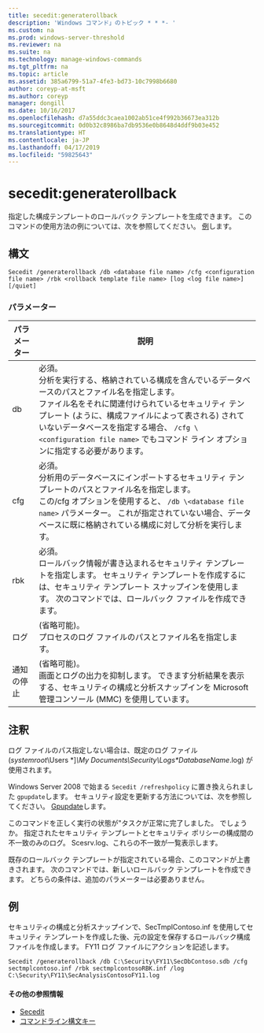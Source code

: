 ```yaml
---
title: secedit:generaterollback
description: 'Windows コマンド」のトピック * * *- '
ms.custom: na
ms.prod: windows-server-threshold
ms.reviewer: na
ms.suite: na
ms.technology: manage-windows-commands
ms.tgt_pltfrm: na
ms.topic: article
ms.assetid: 385a6799-51a7-4fe3-bd73-10c7998b6680
author: coreyp-at-msft
ms.author: coreyp
manager: dongill
ms.date: 10/16/2017
ms.openlocfilehash: d7a55ddc3caea1002ab51ce4f992b36673ea312b
ms.sourcegitcommit: 0d0b32c8986ba7db9536e0b8648d4ddf9b03e452
ms.translationtype: HT
ms.contentlocale: ja-JP
ms.lasthandoff: 04/17/2019
ms.locfileid: "59825643"
---
```

# <a name="seceditgeneraterollback"></a>secedit:generaterollback



指定した構成テンプレートのロールバック テンプレートを生成できます。 このコマンドの使用方法の例については、次を参照してください。 [例](#BKMK_Examples)します。

## <a name="syntax"></a>構文

```
Secedit /generaterollback /db <database file name> /cfg <configuration file name> /rbk <rollback template file name> [log <log file name>] [/quiet]
```

### <a name="parameters"></a>パラメーター

|パラメーター|説明|
|---------|-----------|
|db|必須。</br>分析を実行する、格納されている構成を含んでいるデータベースのパスとファイル名を指定します。</br>ファイル名をそれに関連付けられているセキュリティ テンプレート (ように、構成ファイルによって表される) されていないデータベースを指定する場合、 `/cfg \<configuration file name>` でもコマンド ライン オプションに指定する必要があります。|
|cfg|必須。</br>分析用のデータベースにインポートするセキュリティ テンプレートのパスとファイル名を指定します。</br>この/cfg オプションを使用すると、 `/db \<database file name>` パラメーター。 これが指定されていない場合、データベースに既に格納されている構成に対して分析を実行します。|
|rbk|必須。</br>ロールバック情報が書き込まれるセキュリティ テンプレートを指定します。 セキュリティ テンプレートを作成するには、セキュリティ テンプレート スナップインを使用します。 次のコマンドでは、ロールバック ファイルを作成できます。|
|ログ|(省略可能)。</br>プロセスのログ ファイルのパスとファイル名を指定します。|
|通知の停止|(省略可能)。</br>画面とログの出力を抑制します。 できます分析結果を表示する、セキュリティの構成と分析スナップインを Microsoft 管理コンソール (MMC) を使用しています。|

## <a name="remarks"></a>注釈

ログ ファイルのパス指定しない場合は、既定のログ ファイル (*systemroot*\Users \*&#93;*\My Documents\Security\Logs\*DatabaseName*.log) が使用されます。

Windows Server 2008 で始まる `Secedit /refreshpolicy` に置き換えられました `gpupdate`します。 セキュリティ設定を更新する方法については、次を参照してください。 [Gpupdate](gpupdate.md)します。

このコマンドを正しく実行の状態が"タスクが正常に完了しました。 でしょうか。 指定されたセキュリティ テンプレートとセキュリティ ポリシーの構成間の不一致のみのログ。 Scesrv.log、これらの不一致が一覧表示します。

既存のロールバック テンプレートが指定されている場合、このコマンドが上書きされます。 次のコマンドでは、新しいロールバック テンプレートを作成できます。 どちらの条件は、追加のパラメーターは必要ありません。

## <a name="BKMK_Examples"></a>例

セキュリティの構成と分析スナップインで、SecTmplContoso.inf を使用してセキュリティ テンプレートを作成した後、元の設定を保存するロールバック構成ファイルを作成します。 FY11 ログ ファイルにアクションを記述します。
```
Secedit /generaterollback /db C:\Security\FY11\SecDbContoso.sdb /cfg sectmplcontoso.inf /rbk sectmplcontosoRBK.inf /log C:\Security\FY11\SecAnalysisContosoFY11.log
```

#### <a name="additional-references"></a>その他の参照情報

-   [Secedit](secedit.md)
-   [コマンドライン構文キー](command-line-syntax-key.md)